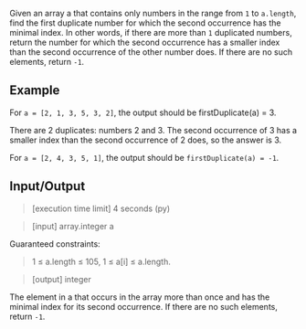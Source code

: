 Given an array a that contains only numbers in the range from `1` to `a.length`, find the first duplicate number for which the second occurrence has the minimal index. In other words, if there are more than `1` duplicated numbers, return the number for which the second occurrence has a smaller index than the second occurrence of the other number does. If there are no such elements, return `-1`.

## Example

  For `a = [2, 1, 3, 5, 3, 2]`, the output should be
  firstDuplicate(a) = 3.

  There are 2 duplicates: numbers 2 and 3. The second occurrence of 3 has a smaller index than the second occurrence of 2 does, so the answer is 3.

  For `a = [2, 4, 3, 5, 1]`, the output should be
  `firstDuplicate(a) = -1`.

## Input/Output

  > [execution time limit] 4 seconds (py)

  > [input] array.integer a

  Guaranteed constraints:
  > 1 ≤ a.length ≤ 105,
  1 ≤ a[i] ≤ a.length.

  > [output] integer

  The element in a that occurs in the array more than once and has the minimal index for its second occurrence. If there are no such elements, return `-1`.
